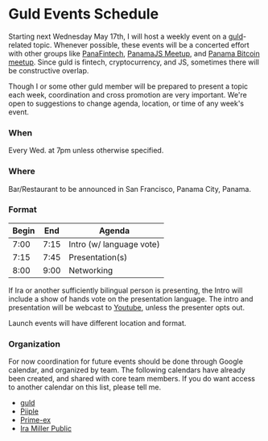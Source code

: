 # Guld Events Schedule

Starting next Wednesday May 17th, I will host a weekly event on a [guld](https://guld.io)-related topic. Whenever possible, these events will be a concerted effort with other groups like [PanaFintech](http://www.panafintech.com/), [PanamaJS Meetup](https://www.meetup.com/panamajs/), and [Panama Bitcoin meetup](https://www.meetup.com/Panama-Bitcoin/). Since guld is fintech, cryptocurrency, and JS, sometimes there will be constructive overlap.

Though I or some other guld member will be prepared to present a topic each week, coordination and cross promotion are very important. We're open to suggestions to change agenda, location, or time of any week's event.

### When

Every Wed. at 7pm unless otherwise specified.

### Where

Bar/Restaurant to be announced in San Francisco, Panama City, Panama.

### Format

| Begin | End | Agenda |
|-------|-----|--------|
| 7:00 | 7:15 | Intro (w/ language vote) |
| 7:15 | 7:45 | Presentation(s) |
| 8:00 | 9:00 | Networking |

If Ira or another sufficiently bilingual person is presenting, the Intro will include a show of hands vote on the presentation language. The intro and presentation will be webcast to [Youtube](https://youtube.com), unless the presenter opts out.

Launch events will have different location and format.

### Organization

For now coordination for future events should be done through Google calendar, and organized by team. The following calendars have already been created, and shared with core team members. If you do want access to another calendar on this list, please tell me.

 + [guld](https://calendar.google.com/calendar/embed?src=6pcottvup5s796quog9is30t4o%40group.calendar.google.com&ctz=America/Panama)
 + [Piiple](https://calendar.google.com/calendar/embed?src=vd211t2ia41u5eq24goq7emcuo%40group.calendar.google.com&ctz=America/Panama)
 + [Prime-ex](https://calendar.google.com/calendar/embed?src=s3th0fapf3uravhphtl1blasqk%40group.calendar.google.com&ctz=America/Panama)
 + [Ira Miller Public](https://calendar.google.com/calendar/embed?src=4h6f50mi77oshuo7aho7fc0p9c%40group.calendar.google.com&ctz=America/Panama)
